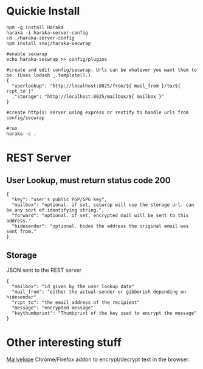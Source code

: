 # Quickie Install

```
npm -g install Haraka
haraka -i haraka-server-config
cd ./haraka-server-config
npm install snoj/haraka-secwrap

#enable secwrap
echo haraka-secwrap >> config/plugins

#create and edit config/secwrap. Urls can be whatever you want them to be. (Uses lodash _.template().)
{
  "userlookup": "http://localhost:8025/from/${ mail_from }/to/${ rcpt_to }"
  ,"storage": "http://localhost:8025/mailbox/${ mailbox }"
}

#create http(s) server using express or restify to handle urls from config/secwrap

#run
haraka -c .
```

# REST Server
## User Lookup, must return status code 200

```
{
  "key": "user's public PGP/GPG key",
  "mailbox": "optional. if set, secwrap will use the storage url. can be any sort of identifying string.",
  "forward": "optional. if set, encrypted mail will be sent to this address."
  "hidesender": "optional. hides the address the original email was sent from."
}
```

## Storage

JSON sent to the REST server

```
{
  "mailbox": "id given by the user lookup data"
  "mail_from": "either the actual sender or gibberish depending on hidesender"
  "rcpt_to": "the email address of the recipient"
  "message": "encrypted message"
  "keythumbprint": "Thumbprint of the key used to encrypt the message"
}
```

# Other interesting stuff

[Mailvelope](https://www.mailvelope.com/) Chrome/Firefox addon to encrypt/decrypt text in the browser.
